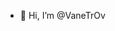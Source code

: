 - 👋 Hi, I’m @VaneTrOv


<!---
VaneTrOv/VaneTrOv is a ✨ special ✨ repository because its `README.md` (this file) appears on your GitHub profile.
You can click the Preview link to take a look at your changes.
--->
